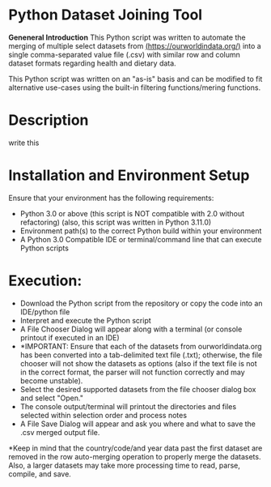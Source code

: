 # Python Dataset Joining Tool

**Geneneral Introduction**
This Python script was written to automate the merging of multiple select datasets from 
[(https://ourworldindata.org/)](https://ourworldindata.org/) into a single comma-separated value
file (.csv) with similar row and column dataset formats regarding health and dietary data.

This Python script was written on an "as-is" basis and can be modified to fit alternative use-cases
using the built-in filtering functions/mering functions.

# Description
write this

# Installation and Environment Setup
Ensure that your environment has the following requirements:
* Python 3.0 or above (this script is NOT compatible with 2.0 without refactoring) (also, this script was written in Python 3.11.0)
* Environment path(s) to the correct Python build within your environment
* A Python 3.0 Compatible IDE or terminal/command line that can execute Python scripts

# Execution:
* Download the Python script from the repository or copy the code into an IDE/python file
* Interpret and execute the Python script
* A File Chooser Dialog will appear along with a terminal (or console printout if executed in an IDE)
* *IMPORTANT: Ensure that each of the datasets from ourworldindata.org has been converted into a tab-delimited text file (.txt); otherwise, the file chooser 
will not show the datasets as options (also if the text file is not in the correct format, the parser will not function correctly and may become unstable). 
* Select the desired supported datasets from the file chooser dialog box and select "Open."
* The console output/terminal will printout the directories and files selected within selection order and process notes
* A File Save Dialog will appear and ask you where and what to save the .csv merged output file.

*Keep in mind that the country/code/and year data past the first dataset are removed in the row auto-merging operation to properly merge the datasets. Also, a larger datasets may take more processing time to read, parse, compile, and save.

